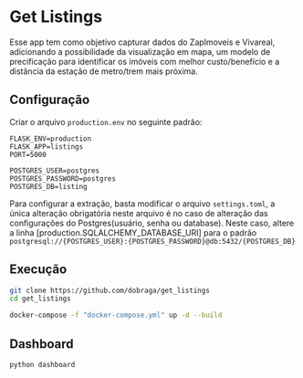 # Get Listings

Esse app tem como objetivo capturar dados do ZapImoveis e Vivareal, adicionando a possibilidade da visualização em mapa, um modelo de precificação para identificar os imóveis com melhor custo/benefício e a distância da estação de metro/trem mais próxima.

## Configuração

Criar o arquivo `production.env` no seguinte padrão:

```
FLASK_ENV=production
FLASK_APP=listings
PORT=5000

POSTGRES_USER=postgres
POSTGRES_PASSWORD=postgres
POSTGRES_DB=listing
```

Para configurar a extração, basta modificar o arquivo `settings.toml`, a única alteração obrigatória neste arquivo é no caso de alteração das configurações do Postgres(usuário, senha ou database). Neste caso, altere a linha [production.SQLALCHEMY_DATABASE_URI] para o padrão `postgresql://{POSTGRES_USER}:{POSTGRES_PASSWORD}@db:5432/{POSTGRES_DB}`

## Execução

```sh
git clone https://github.com/dobraga/get_listings
cd get_listings
```

```sh
docker-compose -f "docker-compose.yml" up -d --build
```

## Dashboard

```sh
python dashboard
```

